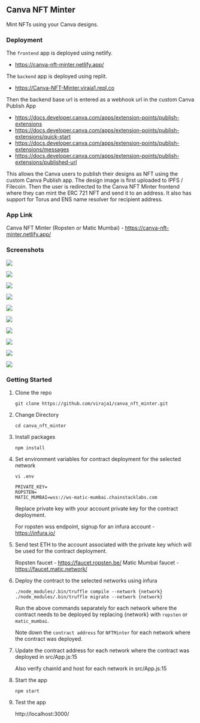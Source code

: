 ## Canva NFT Minter
Mint NFTs using your Canva designs.

### Deployment
The `frontend` app is deployed using netlify.
- https://canva-nft-minter.netlify.app/

The `backend` app is deployed using replit. 
- https://Canva-NFT-Minter.viraja1.repl.co

Then the backend base url is entered as a webhook url in the custom Canva Publish App 
- https://docs.developer.canva.com/apps/extension-points/publish-extensions
- https://docs.developer.canva.com/apps/extension-points/publish-extensions/quick-start
- https://docs.developer.canva.com/apps/extension-points/publish-extensions/messages
- https://docs.developer.canva.com/apps/extension-points/publish-extensions/published-url

This allows the Canva users to publish their designs as NFT using the custom Canva Publish app. 
The design image is first uploaded to IPFS / Filecoin. Then the user is redirected to the Canva NFT Minter frontend 
where they can mint the ERC 721 NFT and send it to an address. It also has support for Torus and ENS name resolver for 
recipient address.

### App Link
Canva NFT Minter (Ropsten or Matic Mumbai) - https://canva-nft-minter.netlify.app/

### Screenshots
![](screenshots/canva_nft_minter_1.png)

![](screenshots/canva_nft_minter_2.png)

![](screenshots/canva_nft_minter_3.png)

![](screenshots/canva_nft_minter_4.png)

![](screenshots/canva_nft_minter_5.png)

![](screenshots/canva_nft_minter_6.png)

![](screenshots/canva_nft_minter_7.png)

![](screenshots/canva_nft_minter_8.png)

![](screenshots/canva_nft_minter_9.png)

![](screenshots/canva_nft_minter_10.png)

### Getting Started

1) Clone the repo

   ```
   git clone https://github.com/viraja1/canva_nft_minter.git 
   ```

2) Change Directory

   ```
   cd canva_nft_minter
   ```
   
3) Install packages

   ```
   npm install
   ```
   
4) Set environment variables for contract deployment for the selected network

   ```
   vi .env
   ```
   
   ```
   PRIVATE_KEY=
   ROPSTEN=
   MATIC_MUMBAI=wss://ws-matic-mumbai.chainstacklabs.com
   ```
   
   Replace private key with your account private key for the contract deployment.
      
   For ropsten wss endpoint, signup for an infura account - https://infura.io/

5) Send test ETH to the account associated with the private key which will be used for the contract deployment.
    
    Ropsten faucet - https://faucet.ropsten.be/
    Matic Mumbai faucet - https://faucet.matic.network/
    
6) Deploy the contract to the selected networks using infura

   ```
   ./node_modules/.bin/truffle compile --network {network}
   ./node_modules/.bin/truffle migrate --network {network}
   ```
   
   Run the above commands separately for each network where the contract needs to be deployed by replacing {network} 
   with `ropsten` or `matic_mumbai`.
   
   Note down the `contract address` for `NFTMinter` for each network where the contract was deployed.
   
7) Update the contract address for each network where the contract was deployed in src/App.js:15

   Also verify chainId and host for each network in src/App.js:15
   
8) Start the app   

   ```
   npm start 
   ```
   
9) Test the app

   http://localhost:3000/ 
